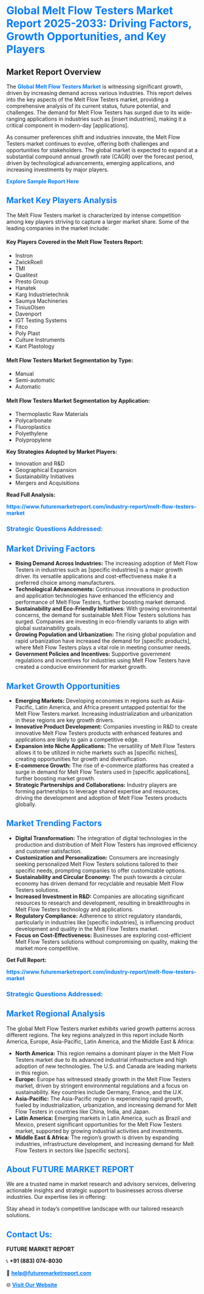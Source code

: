 <h1 style="color: #007BFF;">Global Melt Flow Testers Market Report 2025-2033: Driving Factors, Growth Opportunities, and Key Players</h1>

<section id="overview">
<h2>Market Report Overview</h2>
<p>The <a href="https://www.futuremarketreport.com/industry-report/melt-flow-testers-market" style="color: #007BFF; text-decoration: none;"><strong>Global Melt Flow Testers Market</strong></a> is witnessing significant growth, driven by increasing demand across various industries. This report delves into the key aspects of the Melt Flow Testers market, providing a comprehensive analysis of its current status, future potential, and challenges. The demand for Melt Flow Testers has surged due to its wide-ranging applications in industries such as [insert industries], making it a critical component in modern-day [applications].</p>
<p>As consumer preferences shift and industries innovate, the Melt Flow Testers market continues to evolve, offering both challenges and opportunities for stakeholders. The global market is expected to expand at a substantial compound annual growth rate (CAGR) over the forecast period, driven by technological advancements, emerging applications, and increasing investments by major players.</p>
</section>

<section id="overview">
<p><a href="https://www.futuremarketreport.com/request-sample/reportId=92214" style="color: #007BFF; text-decoration: none;"><strong>Explore Sample Report Here</strong></a></p>
</section>

<section id="key-players">
<h2 style="color: #007BFF;">Market Key Players Analysis</h2>
<p>The Melt Flow Testers market is characterized by intense competition among key players striving to capture a larger market share. Some of the leading companies in the market include:</p>
<h4>Key Players Covered in the Melt Flow Testers Report:</h4>
<ul><li>Instron</li><li>ZwickRoell</li><li>TMI</li><li>Qualitest</li><li>Presto Group</li><li>Hanatek</li><li>Karg Industrietechnik</li><li>Saumya Machineries</li><li>TiniusOlsen</li><li>Davenport</li><li>IGT Testing Systems</li><li>Fitco</li><li>Poly Plast</li><li>Culture Instruments</li><li>Kant Plastology</li></ul>
<h4>Melt Flow Testers Market Segmentation by Type:</h4>
<ul><li>Manual</li><li>Semi-automatic</li><li>Automatic</li></ul>

<h4>Melt Flow Testers Market Segmentation by Application:</h4>
<ul><li>Thermoplastic Raw Materials</li><li>Polycarbonate</li><li>Fluoroplastics</li><li>Polyethylene</li><li>Polypropylene</li></ul>
<p><strong>Key Strategies Adopted by Market Players:</strong></p>
<ul>
<li>Innovation and R&D</li>
<li>Geographical Expansion</li>
<li>Sustainability Initiatives</li>
<li>Mergers and Acquisitions</li>
</ul>
</section>

<section>
<p><strong>Read Full Analysis: </strong></p><a href="https://www.futuremarketreport.com/industry-report/melt-flow-testers-market" style="color: #007BFF; text-decoration: none;"><strong>https://www.futuremarketreport.com/industry-report/melt-flow-testers-market</strong></a>
<h3 style="color: #007BFF;">Strategic Questions Addressed:</h3>
</section>

<section id="driving-factors">
<h2 style="color: #007BFF;">Market Driving Factors</h2>
<ul>
<li><strong>Rising Demand Across Industries:</strong> The increasing adoption of Melt Flow Testers in industries such as [specific industries] is a major growth driver. Its versatile applications and cost-effectiveness make it a preferred choice among manufacturers.</li>
<li><strong>Technological Advancements:</strong> Continuous innovations in production and application technologies have enhanced the efficiency and performance of Melt Flow Testers, further boosting market demand.</li>
<li><strong>Sustainability and Eco-Friendly Initiatives:</strong> With growing environmental concerns, the demand for sustainable Melt Flow Testers solutions has surged. Companies are investing in eco-friendly variants to align with global sustainability goals.</li>
<li><strong>Growing Population and Urbanization:</strong> The rising global population and rapid urbanization have increased the demand for [specific products], where Melt Flow Testers plays a vital role in meeting consumer needs.</li>
<li><strong>Government Policies and Incentives:</strong> Supportive government regulations and incentives for industries using Melt Flow Testers have created a conducive environment for market growth.</li>
</ul>
</section>

<section id="growth-opportunities">
<h2 style="color: #007BFF;">Market Growth Opportunities</h2>
<ul>
<li><strong>Emerging Markets:</strong> Developing economies in regions such as Asia-Pacific, Latin America, and Africa present untapped potential for the Melt Flow Testers market. Increasing industrialization and urbanization in these regions are key growth drivers.</li>
<li><strong>Innovative Product Development:</strong> Companies investing in R&D to create innovative Melt Flow Testers products with enhanced features and applications are likely to gain a competitive edge.</li>
<li><strong>Expansion into Niche Applications:</strong> The versatility of Melt Flow Testers allows it to be utilized in niche markets such as [specific niches], creating opportunities for growth and diversification.</li>
<li><strong>E-commerce Growth:</strong> The rise of e-commerce platforms has created a surge in demand for Melt Flow Testers used in [specific applications], further boosting market growth.</li>
<li><strong>Strategic Partnerships and Collaborations:</strong> Industry players are forming partnerships to leverage shared expertise and resources, driving the development and adoption of Melt Flow Testers products globally.</li>
</ul>
</section>

<section id="trending-factors">
<h2 style="color: #007BFF;">Market Trending Factors</h2>
<ul>
<li><strong>Digital Transformation:</strong> The integration of digital technologies in the production and distribution of Melt Flow Testers has improved efficiency and customer satisfaction.</li>
<li><strong>Customization and Personalization:</strong> Consumers are increasingly seeking personalized Melt Flow Testers solutions tailored to their specific needs, prompting companies to offer customizable options.</li>
<li><strong>Sustainability and Circular Economy:</strong> The push towards a circular economy has driven demand for recyclable and reusable Melt Flow Testers solutions.</li>
<li><strong>Increased Investment in R&D:</strong> Companies are allocating significant resources to research and development, resulting in breakthroughs in Melt Flow Testers technology and applications.</li>
<li><strong>Regulatory Compliance:</strong> Adherence to strict regulatory standards, particularly in industries like [specific industries], is influencing product development and quality in the Melt Flow Testers market.</li>
<li><strong>Focus on Cost-Effectiveness:</strong> Businesses are exploring cost-efficient Melt Flow Testers solutions without compromising on quality, making the market more competitive.</li>
</ul>
</section>

<section>
<p><strong>Get Full Report: </strong></p><a href="https://www.futuremarketreport.com/industry-report/melt-flow-testers-market" style="color: #007BFF; text-decoration: none;"><strong>https://www.futuremarketreport.com/industry-report/melt-flow-testers-market</strong></a>
<h3 style="color: #007BFF;">Strategic Questions Addressed:</h3>
</section>


<section id="regional-analysis">
<h2 style="color: #007BFF;">Market Regional Analysis</h2>
<p>The global Melt Flow Testers market exhibits varied growth patterns across different regions. The key regions analyzed in this report include North America, Europe, Asia-Pacific, Latin America, and the Middle East & Africa:</p>
<ul>
<li><strong>North America:</strong> This region remains a dominant player in the Melt Flow Testers market due to its advanced industrial infrastructure and high adoption of new technologies. The U.S. and Canada are leading markets in this region.</li>
<li><strong>Europe:</strong> Europe has witnessed steady growth in the Melt Flow Testers market, driven by stringent environmental regulations and a focus on sustainability. Key countries include Germany, France, and the U.K.</li>
<li><strong>Asia-Pacific:</strong> The Asia-Pacific region is experiencing rapid growth, fueled by industrialization, urbanization, and increasing demand for Melt Flow Testers in countries like China, India, and Japan.</li>
<li><strong>Latin America:</strong> Emerging markets in Latin America, such as Brazil and Mexico, present significant opportunities for the Melt Flow Testers market, supported by growing industrial activities and investments.</li>
<li><strong>Middle East & Africa:</strong> The region’s growth is driven by expanding industries, infrastructure development, and increasing demand for Melt Flow Testers in sectors like [specific sectors].</li>
</ul>
</section>

<footer>
<h2 style="color: #007BFF;">About FUTURE MARKET REPORT</h2>
<p>We are a trusted name in market research and advisory services, delivering actionable insights and strategic support to businesses across diverse industries. Our expertise lies in offering:</p>

<p>Stay ahead in today’s competitive landscape with our tailored research solutions.</p>

<h2 style="color: #007BFF;">Contact Us:</h2>
<p><strong>FUTURE MARKET REPORT</strong></p>
<p>📞 <strong>+91 (883) 074-8030</strong></p>
<p>📧 <strong><a href="mailto:help@futuremarketreport.com" style="color: #007BFF;">help@futuremarketreport.com</a></strong></p>
<p>🌐 <strong><a href="https://www.futuremarketreport.com/" style="color: #007BFF;">Visit Our Website</a></strong></p>
</footer>